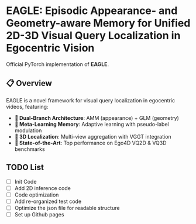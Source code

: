 # EAGLE: Episodic Appearance- and Geometry-aware Memory for Unified 2D-3D Visual Query Localization in Egocentric Vision

Official PyTorch implementation of **EAGLE**.

## 📋 Overview

EAGLE is a novel framework for visual query localization in egocentric videos, featuring:

- **🎯 Dual-Branch Architecture**: AMM (appearance) + GLM (geometry)
- **🧠 Meta-Learning Memory**: Adaptive learning with pseudo-label modulation
- **📐 3D Localization**: Multi-view aggregation with VGGT integration
- **🚀 State-of-the-Art**: Top performance on Ego4D VQ2D & VQ3D benchmarks

## TODO List
- [ ] Init Code
- [ ] Add 2D inference code
- [ ] Code optimization
- [ ] Add re-organized test code
- [ ] Optimize the json file for readable structure 
- [ ] Set up Github pages 

<!-- ## 🔧 Installation

### Requirements
- Python >= 3.8
- PyTorch >= 2.0.0
- CUDA >= 11.8

### Setup

```bash  
# Clone repository  
git clone https://github.com/cyfedu-dlut/EAGLE_VQL 
cd EAGLE 

# Create conda environment  
conda create -n eagle python=3.8  
conda activate eagle  

# Install dependencies  
pip install -r requirements.txt  

# Install EAGLE package  
pip install -e . 
```

### 📦Data Preparation
#### 1. Download the Ego4D Dataset
Follow [here](https://github.com/EGO4D/episodic-memory/tree/main/VQ2D).

```bash
# Download Ego4D videos and annotations
bash scripts/download_ego4d.sh --output_dir data/ego4d

# structure:
# data/ego4d/
# ├── v2/
# │   ├── annotations/
# │   │   ├── vq_train.json
# │   │   ├── vq_val.json
# │   │   └── vq_test_unannotated.json
# │   └── videos/
# │       ├── {video_uid}.mp4
# │       └── ...
```

#### 2. Extract Video Clips
```bash
python scripts/extract_clips.py \
    --input_dir data/ego4d/v2/videos \
    --annot_path data/ego4d/v2/annotations/vq_train.json \
    --output_dir data/ego4d/v2/clips \
    --num_workers 16
```

#### 3.Preprocess Annotations
```bash
python scripts/preprocess_annotations.py \
    --input_path data/ego4d/v2/annotations/vq_train.json \
    --output_path data/ego4d/v2/annotations/vq_train_processed.json \
    --clip_dir data/ego4d/v2/clips
```

### 🎓Training: Train VQ2D Model
```bash
# Single GPU
python tools/train_vq2d.py --config configs/vq2d_train.yaml

# Multi-GPU (DDP)
python -m torch.distributed.launch --nproc_per_node=4 \
    tools/train_vq2d.py --config configs/vq2d_train.yaml
```
### 📊Evaluation
#### VQ2D Evaluation
```bash
python tools/eval_vq2d.py \
    --config configs/vq2d_eval.yaml \
    --checkpoint checkpoints/eagle_vq2d_best.pth \
    --split val
```
#### VQ3D Evaluation
```bash
python tools/eval_vq3d.py \
    --config configs/vq3d_eval.yaml \
    --checkpoint checkpoints/eagle_vq2d_best.pth \
    --split val \
    --vggt_model_path checkpoints/vggt.pth
```
### 🎯Inference 
#### Quick Demo
```python
from eagle import EAGLE_VQL2D
import cv2
import torch

# Load model
model = EAGLE_VQL2D(feature_dim=768, memory_size=50)
model.load_state_dict(torch.load('checkpoints/eagle_vq2d_best.pth'))
model.eval()

# Load query and video
query_image = cv2.imread('query.jpg')
query_mask = cv2.imread('query_mask.png', 0)
video_frames = [...]  # List of video frames

# Initialize with query
query_tensor = preprocess_image(query_image)
mask_tensor = preprocess_mask(query_mask)
model.initialize(query_tensor, mask_tensor)

# Process video
results = []
for frame in video_frames:
    frame_tensor = preprocess_image(frame)
    pred_mask, confidence = model(frame_tensor)
    results.append({'mask': pred_mask, 'confidence': confidence})
```

#### Command Line Inference
```bash
python tools/inference.py \
    --checkpoint checkpoints/eagle_vq2d_best.pth \
    --query_image examples/query.jpg \
    --query_bbox 100,100,200,200 \
    --video examples/video.mp4 \
    --output results/
```

### 📁 Project Structure
```bash
EAGLE/
├── configs/              # Configuration files
├── eagle/                # Core package
│   ├── models/          # Model implementations
│   ├── data/            # Dataset & data loading
│   ├── evaluation/      # Evaluation metrics
│   └── utils/           # Utilities
├── scripts/             # Data preparation scripts
├── tools/               # Training & evaluation tools
└── notebooks/           # Jupyter notebooks
```

### 🙏Acknowledgements
The codebase relies on some great repositories: [Ego4D-VQ2D](https://github.com/EGO4D/episodic-memory/tree/main/VQ2D), [Ego4D-VQ3D](https://github.com/EGO4D/episodic-memory/blob/main/VQ3D), [DINOv2](https://github.com/facebookresearch/dinov2), [Segment Anything\(SAM\)](https://github.com/facebookresearch/segment-anything), [VGGT](https://github.com/facebookresearch/vggt) and many other inspiring works in the community. -->

<!-- ### 📝Citation
```bibtex
@inproceedings{eagle2025,
  title={},
  author={},
  booktitle={AAAI Conference on Artificial Intelligence},
  year={2025}
}
``` -->
